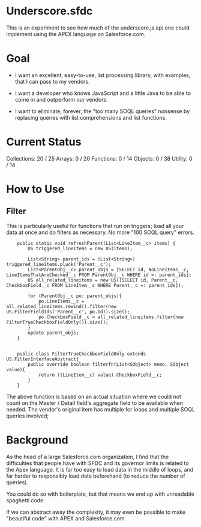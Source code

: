 # Underscore.sfdc
This is an experiment to see how much of the underscore.js api one could implement using the APEX language on Salesforce.com.  

# Goal

- I want an excellent, easy-to-use, list processing library, with examples, that I can pass to my vendors.

- I want a developer who knows JavaScript and a little Java to be able to come in and outperform our vendors.

- I want to eliminate, forever, the "too many SOQL queries" nonsense by replacing queries with list comprehensions and list functions.

# Current Status
Collections: 20 / 25
Arrays: 0 / 20
Functions: 0 / 14
Objects: 0 / 38 
Utility: 0 / 14


# How to Use

## Filter

This is particularly useful for functions that run on triggers; load all your data at once and do filters as necessary.  No more "100 SOQL query" errors.

		public static void refreshParent(List<LineItem__c> items) {
			US triggered_lineitems = new US(items);

			List<String> parent_ids = (List<String>) triggered_lineitems.pluck('Parent__c');
			List<ParentObj__c> parent_objs = [SELECT id, NoLineItems__c, LineItemsThatAreChecked__c FROM ParentObj__c WHERE id =: parent_ids];
			US all_related_lineitems = new US([SELECT id, Parent__c, CheckboxField__c FROM LineItem__c WHERE Parent__c =: parent_ids]);

			for (ParentObj__c po: parent_objs){
				po.LineItems__c = all_related_lineitems.rewind().filter(new US.FilterFieldIds('Parent__c', po.Id)).size();
				po.CheckboxField__c = all_related_lineitems.filter(new FilterTrueCheckboxFieldOnly()).size();
			}
			update parent_objs;
		}


		public class FilterTrueCheckboxFieldOnly extends US.FilterInterfaceAbstract{
		    public override boolean filterfn(List<SObject> memo, SObject value){
		        return ((LineItem__c) value).CheckboxField__c;
		    }
		} 


The above function is based on an actual situation where we could not count on the Master / Detail field's aggregate field to be available when needed.  The vendor's original item has multiple for loops and multiple SOQL queries involved; 


# Background
As the head of a large Salesforce.com organization, I find that the difficulties that people have with SFDC and its governor limits is related to the Apex language.  It is far too easy to load data in the middle of loops, and far harder to responsibly load data beforehand (to reduce the number of queries).

You could do so with boilerplate, but that means we end up with unreadable spaghetti code. 

If we can abstract away the complexity, it may even be possible to make "beautiful code" with APEX and Salesforce.com.